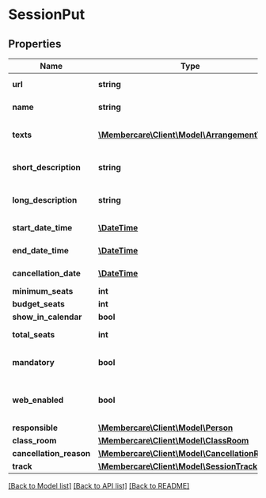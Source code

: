 # SessionPut

## Properties
Name | Type | Description | Notes
------------ | ------------- | ------------- | -------------
**url** | **string** | The link to the current resource | [optional] 
**name** | **string** | The name of the session | [optional] 
**texts** | [**\Membercare\Client\Model\ArrangementText[]**](ArrangementText.md) | Short description of the session as html. | [optional] 
**short_description** | **string** | Short description of the session as html. | [optional] 
**long_description** | **string** | Long description of the session as html. | [optional] 
**start_date_time** | [**\DateTime**](\DateTime.md) | The start datetime of the session. | [optional] 
**end_date_time** | [**\DateTime**](\DateTime.md) | The end datetime of the session. | [optional] 
**cancellation_date** | [**\DateTime**](\DateTime.md) | When was it cancelled | [optional] 
**minimum_seats** | **int** | MinParticipants | [optional] 
**budget_seats** | **int** | BudgetParticipants | [optional] 
**show_in_calendar** | **bool** | ShowInCalendar | [optional] 
**total_seats** | **int** | Total nomber of seats | [optional] 
**mandatory** | **bool** | Indicates whether or not the Session is mandatory. | [optional] 
**web_enabled** | **bool** | Indicates wheter or not this session should be shown on web | [optional] 
**responsible** | [**\Membercare\Client\Model\Person**](Person.md) |  | [optional] 
**class_room** | [**\Membercare\Client\Model\ClassRoom**](ClassRoom.md) |  | [optional] 
**cancellation_reason** | [**\Membercare\Client\Model\CancellationReason**](CancellationReason.md) |  | [optional] 
**track** | [**\Membercare\Client\Model\SessionTrack**](SessionTrack.md) |  | [optional] 

[[Back to Model list]](../../README.md#documentation-for-models) [[Back to API list]](../../README.md#documentation-for-api-endpoints) [[Back to README]](../../README.md)

